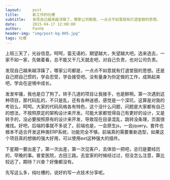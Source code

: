 ```yaml
---
layout:     post
title:      新工作的吐槽
subtitle:   发现自己越来越浮躁了，哪家公司都是，一点点不如意就有打退堂鼓的思想。
date:       2015-04-17 12:00:00
author:     Panhb
header-img: "img/post-bg-005.jpg"
tags: 吐槽
---
```


上班三天了，光谷信息。呵呵，蛮无语的，期望越大，失望越大吧。选来选去，一家不如一家，先做着看，总不能又干几天就走吧，对自己负责，也对公司负责。      
   
发现自己越来越浮躁了，哪家公司都是，一点点不如意就有打退堂鼓的思想。还是自己把自己惯的，学会忍受，学会接受吧。没有量身为你定做的工作，成熟起来吧，学会在逆境中成长。         

发发牢骚，我也是日了狗了。转手几道的项目让我接手，也是醉啊。第一次遇到这种项目，那代码乱的，不只是乱，还有各种迷惑，感觉是一个深坑，这算是对我的考验么，呵呵。大家的代码风格各有特色，这个没什么问题，问题是大家都有自己的想法，不按照原定的架构设计来开发。可能大家都觉得自己有更好的设计，又是转手的，没必要按照原有的设计来开发，导致现在目录混乱，跳转没条理，页面很难找。好吧，后端的事就不多说了。前端也是，一会原生js，一会jquery。套件也根本不适合开发这种类ERP系统，功能完全不够。前端真的需要重新选型，如果这个项目真的想做的强大好用，可以使用ext这种强大的插件。    

下星期一要出差了，第一次出差，第一次见客户，去体验一把吧，总归是要经历的，早晚的事。普爱医院，古田三路。去宜家的时候经过过，但没怎么注意，算比较远了，期待？兴奋？好像都没有。     

先写这么多，纯吐槽的，说好的写一点技术分享呢。


